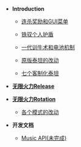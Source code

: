 - **Introduction**

  - [连杀奖励和GUI菜单](docs/killstreak.md)

  - [铁驭个人护盾](docs/pilotshield.md)

  - [一代训牛术和电池机制](docs/rodeo.md)

  - [原版泰坦的改动](docs/vanillatitan.md)

  - [七个客制化泰坦](docs/modifytitan.md)

- [**无限火力Release**](docs/release.md)

- [**无限火力Rotation**](docs/rotation.md)

  - [各个模式的改动](docs/gamemode.md)

- **开发文档**

  - [Music API(未完成)](dev/musicapi.md)